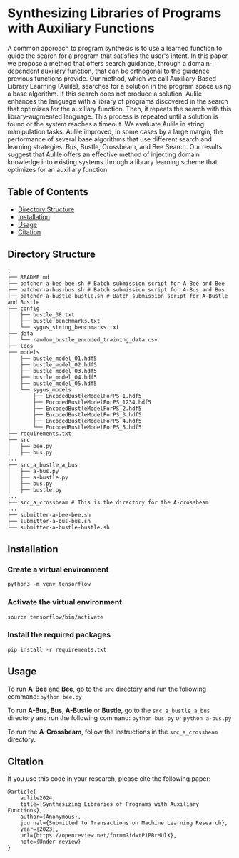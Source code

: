 # Synthesizing Libraries of Programs with Auxiliary Functions
A common approach to program synthesis is to use a learned function to guide the search for a program that satisfies the user's intent. In this paper, we propose a method that offers search guidance, through a domain-dependent auxiliary function, that can be orthogonal to the guidance previous functions provide. Our method, which we call Auxiliary-Based Library Learning (Aulile), searches for a solution in the program space using a base algorithm. If this search does not produce a solution, Aulile enhances the language with a library of programs discovered in the search that optimizes for the auxiliary function. Then, it repeats the search with this library-augmented language. This process is repeated until a solution is found or the system reaches a timeout. We evaluate Aulile in string manipulation tasks. Aulile improved, in some cases by a large margin, the performance of several base algorithms that use different search and learning strategies: Bus, Bustle, Crossbeam, and Bee Search. Our results suggest that Aulile offers an effective method of injecting domain knowledge into existing systems through a library learning scheme that optimizes for an auxiliary function.

## Table of Contents
- [Directory Structure](#directory-structure)
- [Installation](#installation)
- [Usage](#usage)
- [Citation](#citation)

## Directory Structure

```
.
├── README.md
├── batcher-a-bee-bee.sh # Batch submission script for A-Bee and Bee
├── batcher-a-bus-bus.sh # Batch submission script for A-Bus and Bus
├── batcher-a-bustle-bustle.sh # Batch submission script for A-Bustle and Bustle
├── config
│   ├── bustle_38.txt
│   ├── bustle_benchmarks.txt
│   └── sygus_string_benchmarks.txt
├── data
│   └── random_bustle_encoded_training_data.csv
├── logs
├── models
│   ├── bustle_model_01.hdf5
│   ├── bustle_model_02.hdf5
│   ├── bustle_model_03.hdf5
│   ├── bustle_model_04.hdf5
│   ├── bustle_model_05.hdf5
│   └── sygus_models
│       ├── EncodedBustleModelForPS_1.hdf5
│       ├── EncodedBustleModelForPS_1234.hdf5
│       ├── EncodedBustleModelForPS_2.hdf5
│       ├── EncodedBustleModelForPS_3.hdf5
│       ├── EncodedBustleModelForPS_4.hdf5
│       └── EncodedBustleModelForPS_5.hdf5
├── requirements.txt
├── src
│   ├── bee.py
│   ├── bus.py
...
├── src_a_bustle_a_bus
│   ├── a-bus.py
│   ├── a-bustle.py
│   ├── bus.py
│   ├── bustle.py
...
├── src_a_crossbeam # This is the directory for the A-crossbeam
...
├── submitter-a-bee-bee.sh
├── submitter-a-bus-bus.sh
└── submitter-a-bustle-bustle.sh
```

## Installation

### Create a virtual environment
`python3 -m venv tensorflow`

###  Activate the virtual environment
`source tensorflow/bin/activate`

### Install the required packages
`pip install -r requirements.txt`

## Usage

To run **A-Bee** and **Bee**, go to the `src` directory and run the following command:
`python bee.py`

To run **A-Bus**, **Bus**, **A-Bustle** or **Bustle**, go to the `src_a_bustle_a_bus` directory and run the following command:
`python bus.py` or `python a-bus.py`

To run the **A-Crossbeam**, follow the instructions in the `src_a_crossbeam` directory.

## Citation

If you use this code in your research, please cite the following paper:

```
@article{
    aulile2024,
    title={Synthesizing Libraries of Programs with Auxiliary Functions},
    author={Anonymous},
    journal={Submitted to Transactions on Machine Learning Research},
    year={2023},
    url={https://openreview.net/forum?id=tP1PBrMUlX},
    note={Under review}
}
```
